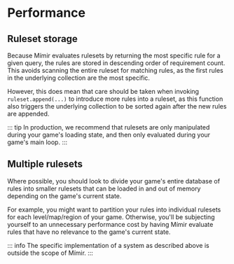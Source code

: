 # Performance <Badge type="warning" text="WIP" />

## Ruleset storage

Because Mímir evaluates rulesets by returning the most specific rule for a given query, the rules are stored in descending order of requirement count. This avoids scanning the entire ruleset for matching rules, as the first rules in the underlying collection are the most specific.

However, this does mean that care should be taken when invoking `ruleset.append(...)` to introduce more rules into a ruleset, as this function also triggers the underlying collection to be sorted again after the new rules are appended.

::: tip
In production, we recommend that rulesets are only manipulated during your game's loading state, and then only evaluated during your game's main loop.
:::

## Multiple rulesets

Where possible, you should look to divide your game's entire database of rules into smaller rulesets that can be loaded in and out of memory depending on the game's current state.

For example, you might want to partition your rules into individual rulesets for each level/map/region of your game. Otherwise, you'll be subjecting yourself to an unnecessary performance cost by having Mímir evaluate rules that have no relevance to the game's current state.

::: info
The specific implementation of a system as described above is outside the scope of Mímir.
:::
